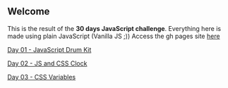 ## Welcome

This is the result of the **30 days JavaScript challenge**. Everything here is made using plain JavaScript (Vanilla JS ;))
Access the gh pages site [here](https://sethipawandeep.github.io/JavaScript30)

[Day 01 - JavaScript Drum Kit](https://sethipawandeep.github.io/JavaScript30/Day%2001%20-%20JavaScript%20Drum%20Kit/index.html)

[Day 02 - JS and CSS Clock](https://sethipawandeep.github.io/JavaScript30/Day%2002%20-%20JS%20and%20CSS%20Clock/index.html)

[Day 03 - CSS Variables](https://sethipawandeep.github.io/JavaScript30/Day%2003%20-%20CSS%20Variables/index.html)
